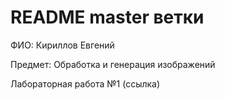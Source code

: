 # README master ветки

ФИО: Кириллов Евгений

Предмет: Обработка и генерация изображений

Лабораторная работа №1 (ссылка)